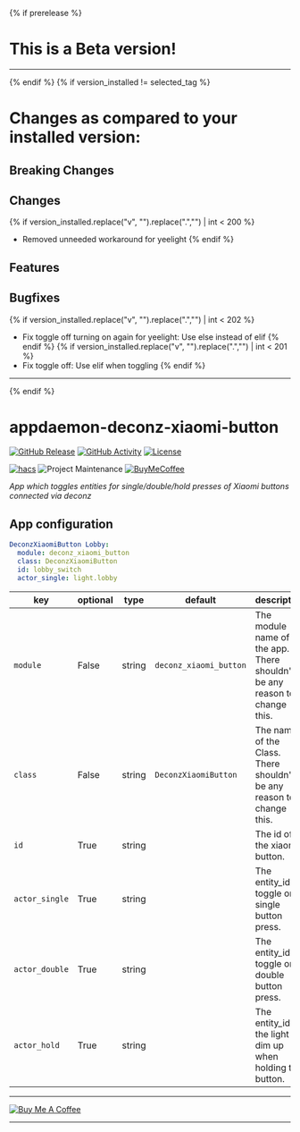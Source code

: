 {% if prerelease %}
# This is a Beta version!
---
{% endif %}
{% if version_installed != selected_tag %}

# Changes as compared to your installed version:

## Breaking Changes

## Changes

{% if version_installed.replace("v", "").replace(".","") | int < 200  %}
  - Removed unneeded workaround for yeelight
{% endif %}

## Features

## Bugfixes

{% if version_installed.replace("v", "").replace(".","") | int < 202  %}
  - Fix toggle off turning on again for yeelight: Use else instead of elif
{% endif %}
{% if version_installed.replace("v", "").replace(".","") | int < 201  %}
  - Fix toggle off: Use elif when toggling
{% endif %}

---
{% endif %}

# appdaemon-deconz-xiaomi-button

[![GitHub Release][releases-shield]][releases]
[![GitHub Activity][commits-shield]][commits]
[![License][license-shield]](LICENSE.md)

[![hacs][hacsbadge]](hacs)
![Project Maintenance][maintenance-shield]
[![BuyMeCoffee][buymecoffeebadge]][buymecoffee]

_App which toggles entities for single/double/hold presses of Xiaomi buttons connected via deconz_

## App configuration

```yaml
DeconzXiaomiButton Lobby:
  module: deconz_xiaomi_button
  class: DeconzXiaomiButton
  id: lobby_switch
  actor_single: light.lobby
```

key | optional | type | default | description
-- | -- | -- | -- | --
`module` | False | string | `deconz_xiaomi_button` | The module name of the app. There shouldn't be any reason to change this.
`class` | False | string | `DeconzXiaomiButton` | The name of the Class. There shouldn't be any reason to change this.
`id` | True | string | | The id of the xiaomi button.
`actor_single` | True | string | | The entity_id to toggle on a single button press.
`actor_double` | True | string | | The entity_id to toggle on a double button press.
`actor_hold` | True | string | | The entity_id of the light to dim up when holding the button.

---

<a href="https://www.buymeacoffee.com/eifinger" target="_blank"><img src="https://www.buymeacoffee.com/assets/img/custom_images/black_img.png" alt="Buy Me A Coffee" style="height: auto !important;width: auto !important;" ></a><br>

***

[buymecoffee]: https://www.buymeacoffee.com/eifinger
[buymecoffeebadge]: https://img.shields.io/badge/buy%20me%20a%20coffee-donate-yellow.svg?style=for-the-badge
[commits-shield]: https://img.shields.io/github/commit-activity/y/eifinger/appdaemon-deconz-xiaomi-button?style=for-the-badge
[commits]: https://github.com/eifinger/appdaemon-deconz-xiaomi-button/commits/master
[hacs]: https://github.com/custom-components/hacs
[hacsbadge]: https://img.shields.io/badge/HACS-Default-orange.svg?style=for-the-badge
[license-shield]: https://img.shields.io/github/license/eifinger/appdaemon-deconz-xiaomi-button?style=for-the-badge
[maintenance-shield]: https://img.shields.io/badge/maintainer-Kevin%20Eifinger%20%40eifinger-blue.svg?style=for-the-badge
[releases-shield]: https://img.shields.io/github/release/eifinger/appdaemon-deconz-xiaomi-button.svg?style=for-the-badge
[releases]: https://github.com/eifinger/appdaemon-deconz-xiaomi-button/releases

